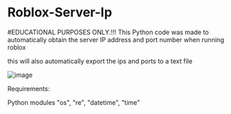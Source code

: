 # Roblox-Server-Ip
#EDUCATIONAL PURPOSES ONLY.!!!
This Python code was made to automatically obtain the server IP address and port number when running roblox

this will also automatically export the ips and ports to a text file

![image](https://user-images.githubusercontent.com/130304516/230786294-e906cccb-3e54-471e-ad22-1d92bcdadfb5.png)

Requirements:

Python modules "os", "re", "datetime", "time"
